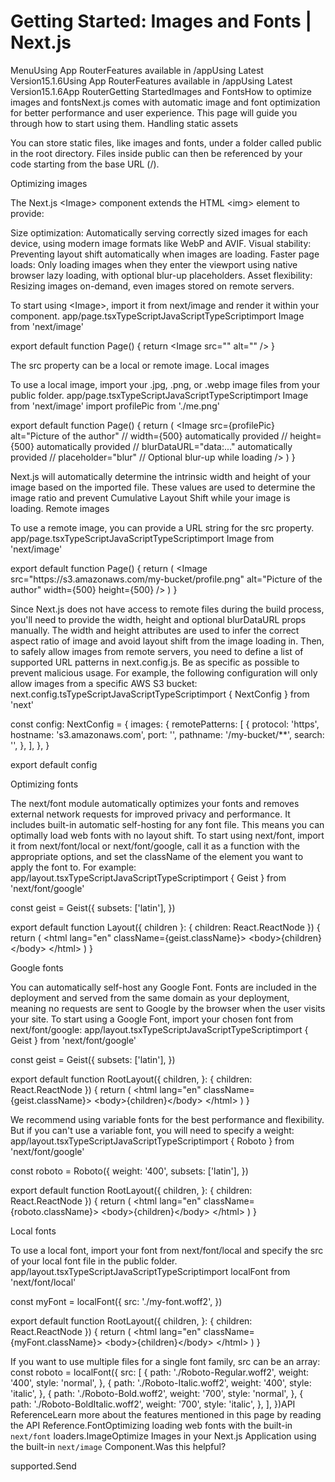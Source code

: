 # Getting Started: Images and Fonts | Next.js

<p>MenuUsing App RouterFeatures available in /appUsing Latest Version15.1.6Using App RouterFeatures available in /appUsing Latest Version15.1.6App RouterGetting StartedImages and FontsHow to optimize images and fontsNext.js comes with automatic image and font optimization for better performance and user experience. This page will guide you through how to start using them.
Handling static assets</p>
<p>You can store static files, like images and fonts, under a folder called public in the root directory. Files inside public can then be referenced by your code starting from the base URL (/).</p>
<p>Optimizing images</p>
<p>The Next.js &lt;Image&gt; component extends the HTML &lt;img&gt; element to provide:</p>
<p>Size optimization: Automatically serving correctly sized images for each device, using modern image formats like WebP and AVIF.
Visual stability: Preventing layout shift automatically when images are loading.
Faster page loads: Only loading images when they enter the viewport using native browser lazy loading, with optional blur-up placeholders.
Asset flexibility: Resizing images on-demand, even images stored on remote servers.</p>
<p>To start using &lt;Image&gt;, import it from next/image and render it within your component.
app/page.tsxTypeScriptJavaScriptTypeScriptimport Image from 'next/image'</p>
<p>export default function Page() {
return &lt;Image src=&quot;&quot; alt=&quot;&quot; /&gt;
}</p>
<p>The src property can be a local or remote image.
Local images</p>
<p>To use a local image, import your .jpg, .png, or .webp image files from your public folder.
app/page.tsxTypeScriptJavaScriptTypeScriptimport Image from 'next/image'
import profilePic from './me.png'</p>
<p>export default function Page() {
return (
&lt;Image
src={profilePic}
alt=&quot;Picture of the author&quot;
// width={500} automatically provided
// height={500} automatically provided
// blurDataURL=&quot;data:...&quot; automatically provided
// placeholder=&quot;blur&quot; // Optional blur-up while loading
/&gt;
)
}</p>
<p>Next.js will automatically determine the intrinsic width and height of your image based on the imported file. These values are used to determine the image ratio and prevent Cumulative Layout Shift while your image is loading.
Remote images</p>
<p>To use a remote image, you can provide a URL string for the src property.
app/page.tsxTypeScriptJavaScriptTypeScriptimport Image from 'next/image'</p>
<p>export default function Page() {
return (
&lt;Image
src=&quot;https://s3.amazonaws.com/my-bucket/profile.png&quot;
alt=&quot;Picture of the author&quot;
width={500}
height={500}
/&gt;
)
}</p>
<p>Since Next.js does not have access to remote files during the build process, you'll need to provide the width, height and optional blurDataURL props manually. The width and height attributes are used to infer the correct aspect ratio of image and avoid layout shift from the image loading in.
Then, to safely allow images from remote servers, you need to define a list of supported URL patterns in next.config.js. Be as specific as possible to prevent malicious usage. For example, the following configuration will only allow images from a specific AWS S3 bucket:
next.config.tsTypeScriptJavaScriptTypeScriptimport { NextConfig } from 'next'</p>
<p>const config: NextConfig = {
images: {
remotePatterns: [
{
protocol: 'https',
hostname: 's3.amazonaws.com',
port: '',
pathname: '/my-bucket/**',
search: '',
},
],
},
}</p>
<p>export default config</p>
<p>Optimizing fonts</p>
<p>The next/font module automatically optimizes your fonts and removes external network requests for improved privacy and performance.
It includes built-in automatic self-hosting for any font file. This means you can optimally load web fonts with no layout shift.
To start using next/font, import it from next/font/local or next/font/google, call it as a function with the appropriate options, and set the className of the element you want to apply the font to. For example:
app/layout.tsxTypeScriptJavaScriptTypeScriptimport { Geist } from 'next/font/google'</p>
<p>const geist = Geist({
subsets: ['latin'],
})</p>
<p>export default function Layout({ children }: { children: React.ReactNode }) {
return (
&lt;html lang=&quot;en&quot; className={geist.className}&gt;
&lt;body&gt;{children}&lt;/body&gt;
&lt;/html&gt;
)
}</p>
<p>Google fonts</p>
<p>You can automatically self-host any Google Font. Fonts are included in the deployment and served from the same domain as your deployment, meaning no requests are sent to Google by the browser when the user visits your site.
To start using a Google Font, import your chosen font from next/font/google:
app/layout.tsxTypeScriptJavaScriptTypeScriptimport { Geist } from 'next/font/google'</p>
<p>const geist = Geist({
subsets: ['latin'],
})</p>
<p>export default function RootLayout({
children,
}: {
children: React.ReactNode
}) {
return (
&lt;html lang=&quot;en&quot; className={geist.className}&gt;
&lt;body&gt;{children}&lt;/body&gt;
&lt;/html&gt;
)
}</p>
<p>We recommend using variable fonts for the best performance and flexibility. But if you can't use a variable font, you will need to specify a weight:
app/layout.tsxTypeScriptJavaScriptTypeScriptimport { Roboto } from 'next/font/google'</p>
<p>const roboto = Roboto({
weight: '400',
subsets: ['latin'],
})</p>
<p>export default function RootLayout({
children,
}: {
children: React.ReactNode
}) {
return (
&lt;html lang=&quot;en&quot; className={roboto.className}&gt;
&lt;body&gt;{children}&lt;/body&gt;
&lt;/html&gt;
)
}</p>
<p>Local fonts</p>
<p>To use a local font, import your font from next/font/local and specify the src of your local font file in the public folder.
app/layout.tsxTypeScriptJavaScriptTypeScriptimport localFont from 'next/font/local'</p>
<p>const myFont = localFont({
src: './my-font.woff2',
})</p>
<p>export default function RootLayout({
children,
}: {
children: React.ReactNode
}) {
return (
&lt;html lang=&quot;en&quot; className={myFont.className}&gt;
&lt;body&gt;{children}&lt;/body&gt;
&lt;/html&gt;
)
}</p>
<p>If you want to use multiple files for a single font family, src can be an array:
const roboto = localFont({
src: [
{
path: './Roboto-Regular.woff2',
weight: '400',
style: 'normal',
},
{
path: './Roboto-Italic.woff2',
weight: '400',
style: 'italic',
},
{
path: './Roboto-Bold.woff2',
weight: '700',
style: 'normal',
},
{
path: './Roboto-BoldItalic.woff2',
weight: '700',
style: 'italic',
},
],
})API ReferenceLearn more about the features mentioned in this page by reading the API Reference.FontOptimizing loading web fonts with the built-in <code>next/font</code> loaders.ImageOptimize Images in your Next.js Application using the built-in <code>next/image</code> Component.Was this helpful?</p>
<p>supported.Send</p>
